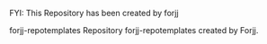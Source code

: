 FYI: This Repository has been created by forjj

forjj-repotemplates Repository forjj-repotemplates created by Forjj.
